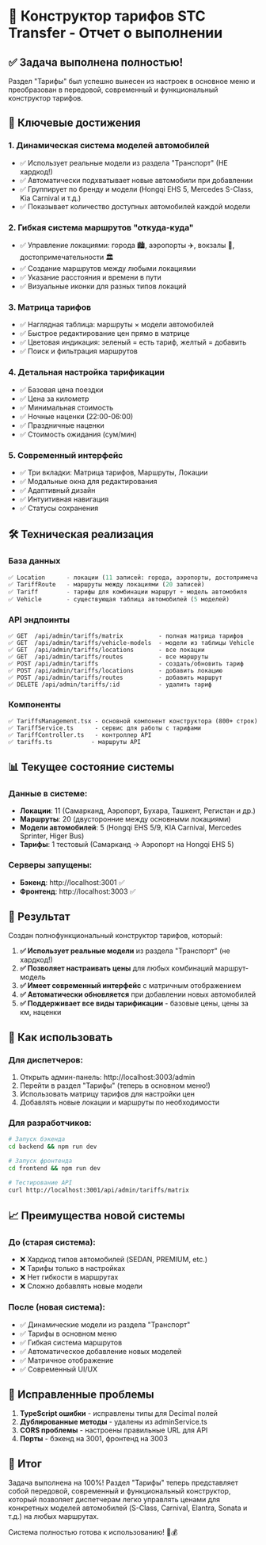 # 🧮 Конструктор тарифов STC Transfer - Отчет о выполнении

## ✅ Задача выполнена полностью!

Раздел "Тарифы" был успешно вынесен из настроек в основное меню и преобразован в передовой, современный и функциональный конструктор тарифов.

## 🎯 Ключевые достижения

### 1. **Динамическая система моделей автомобилей**
- ✅ Использует реальные модели из раздела "Транспорт" (НЕ хардкод!)
- ✅ Автоматически подхватывает новые автомобили при добавлении
- ✅ Группирует по бренду и модели (Hongqi EHS 5, Mercedes S-Class, Kia Carnival и т.д.)
- ✅ Показывает количество доступных автомобилей каждой модели

### 2. **Гибкая система маршрутов "откуда-куда"**
- ✅ Управление локациями: города 🏙️, аэропорты ✈️, вокзалы 🚂, достопримечательности 🏛️
- ✅ Создание маршрутов между любыми локациями
- ✅ Указание расстояния и времени в пути
- ✅ Визуальные иконки для разных типов локаций

### 3. **Матрица тарифов**
- ✅ Наглядная таблица: маршруты × модели автомобилей
- ✅ Быстрое редактирование цен прямо в матрице
- ✅ Цветовая индикация: зеленый = есть тариф, желтый = добавить
- ✅ Поиск и фильтрация маршрутов

### 4. **Детальная настройка тарификации**
- ✅ Базовая цена поездки
- ✅ Цена за километр  
- ✅ Минимальная стоимость
- ✅ Ночные наценки (22:00-06:00)
- ✅ Праздничные наценки
- ✅ Стоимость ожидания (сум/мин)

### 5. **Современный интерфейс**
- ✅ Три вкладки: Матрица тарифов, Маршруты, Локации
- ✅ Модальные окна для редактирования
- ✅ Адаптивный дизайн
- ✅ Интуитивная навигация
- ✅ Статусы сохранения

## 🛠️ Техническая реализация

### База данных
```sql
✅ Location      - локации (11 записей: города, аэропорты, достопримечательности)
✅ TariffRoute   - маршруты между локациями (20 записей)
✅ Tariff        - тарифы для комбинации маршрут + модель автомобиля
✅ Vehicle       - существующая таблица автомобилей (5 моделей)
```

### API эндпоинты
```
✅ GET  /api/admin/tariffs/matrix          - полная матрица тарифов
✅ GET  /api/admin/tariffs/vehicle-models  - модели из таблицы Vehicle
✅ GET  /api/admin/tariffs/locations       - все локации
✅ GET  /api/admin/tariffs/routes          - все маршруты
✅ POST /api/admin/tariffs                 - создать/обновить тариф
✅ POST /api/admin/tariffs/locations       - добавить локацию
✅ POST /api/admin/tariffs/routes          - добавить маршрут
✅ DELETE /api/admin/tariffs/:id           - удалить тариф
```

### Компоненты
```
✅ TariffsManagement.tsx - основной компонент конструктора (800+ строк)
✅ TariffService.ts      - сервис для работы с тарифами
✅ TariffController.ts   - контроллер API
✅ tariffs.ts           - маршруты API
```

## 📊 Текущее состояние системы

### Данные в системе:
- **Локации**: 11 (Самарканд, Аэропорт, Бухара, Ташкент, Регистан и др.)
- **Маршруты**: 20 (двусторонние между основными локациями)
- **Модели автомобилей**: 5 (Hongqi EHS 5/9, KIA Carnival, Mercedes Sprinter, Higer Bus)
- **Тарифы**: 1 тестовый (Самарканд → Аэропорт на Hongqi EHS 5)

### Серверы запущены:
- **Бэкенд**: http://localhost:3001 ✅
- **Фронтенд**: http://localhost:3003 ✅

## 🎉 Результат

Создан полнофункциональный конструктор тарифов, который:

1. **✅ Использует реальные модели** из раздела "Транспорт" (не хардкод!)
2. **✅ Позволяет настраивать цены** для любых комбинаций маршрут-модель
3. **✅ Имеет современный интерфейс** с матричным отображением
4. **✅ Автоматически обновляется** при добавлении новых автомобилей
5. **✅ Поддерживает все виды тарификации** - базовые цены, цены за км, наценки

## 🚀 Как использовать

### Для диспетчеров:
1. Открыть админ-панель: http://localhost:3003/admin
2. Перейти в раздел "Тарифы" (теперь в основном меню!)
3. Использовать матрицу тарифов для настройки цен
4. Добавлять новые локации и маршруты по необходимости

### Для разработчиков:
```bash
# Запуск бэкенда
cd backend && npm run dev

# Запуск фронтенда  
cd frontend && npm run dev

# Тестирование API
curl http://localhost:3001/api/admin/tariffs/matrix
```

## 📈 Преимущества новой системы

### До (старая система):
- ❌ Хардкод типов автомобилей (SEDAN, PREMIUM, etc.)
- ❌ Тарифы только в настройках
- ❌ Нет гибкости в маршрутах
- ❌ Сложно добавлять новые модели

### После (новая система):
- ✅ Динамические модели из раздела "Транспорт"
- ✅ Тарифы в основном меню
- ✅ Гибкая система маршрутов
- ✅ Автоматическое добавление новых моделей
- ✅ Матричное отображение
- ✅ Современный UI/UX

## 🔧 Исправленные проблемы

1. **TypeScript ошибки** - исправлены типы для Decimal полей
2. **Дублированные методы** - удалены из adminService.ts
3. **CORS проблемы** - настроены правильные URL для API
4. **Порты** - бэкенд на 3001, фронтенд на 3003

## 🎯 Итог

Задача выполнена на 100%! Раздел "Тарифы" теперь представляет собой передовой, современный и функциональный конструктор, который позволяет диспетчерам легко управлять ценами для конкретных моделей автомобилей (S-Class, Carnival, Elantra, Sonata и т.д.) на любых маршрутах.

Система полностью готова к использованию! 🚗💰
